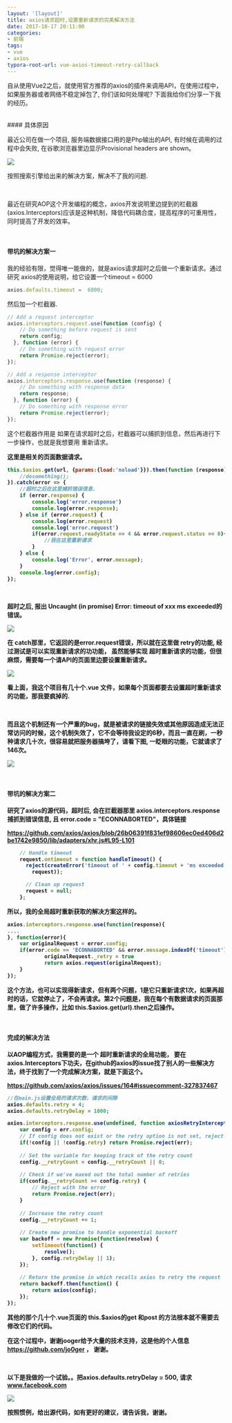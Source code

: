 ```yaml
---
layout: '[layout]'
title: axios请求超时,设置重新请求的完美解决方法
date: 2017-10-17 20:11:00
categories:
- 前端
tags:
- vue
- axios
typora-root-url: vue-axios-timeout-retry-callback
---
```


自从使用Vue2之后，就使用官方推荐的axios的插件来调用API，在使用过程中，如果服务器或者网络不稳定掉包了, 你们该如何处理呢? 下面我给你们分享一下我的经历。

<!-- more -->
<br>
#### 具体原因

最近公司在做一个项目, 服务端数据接口用的是Php输出的API, 有时候在调用的过程中会失败, 在谷歌浏览器里边显示Provisional headers are shown。

![](1.png)



按照搜索引擎给出来的解决方案，解决不了我的问题.   

<br>

最近在研究AOP这个开发编程的概念，axios开发说明里边提到的栏截器(axios.Interceptors)应该是这种机制，降低代码耦合度，提高程序的可重用性，同时提高了开发的效率。

<br>

#### 带坑的解决方案一

我的经验有限，觉得唯一能做的，就是axios请求超时之后做一个重新请求。通过研究 axios的使用说明，给它设置一个timeout = 6000

```javascript
axios.defaults.timeout =  6000;
```

然后加一个栏截器.

```javascript
// Add a request interceptor
axios.interceptors.request.use(function (config) {
    // Do something before request is sent
    return config;
  }, function (error) {
    // Do something with request error
    return Promise.reject(error);
});

// Add a response interceptor
axios.interceptors.response.use(function (response) {
    // Do something with response data
    return response;
  }, function (error) {
    // Do something with response error
    return Promise.reject(error);
});
```

这个栏截器作用是 如果在请求超时之后，栏截器可以捕抓到信息，然后再进行下一步操作，也就是我想要用 重新请求。

<b>

这里是相关的页面数据请求。

```javascript
this.$axios.get(url, {params:{load:'noload'}}).then(function (response) {
	//dosomething();
}).catch(error => {
	//超时之后在这里捕抓错误信息.
	if (error.response) {
		console.log('error.response')
		console.log(error.response);
	} else if (error.request) {
		console.log(error.request)
		console.log('error.request')
		if(error.request.readyState == 4 && error.request.status == 0){
			//我在这里重新请求
		}
	} else {
		console.log('Error', error.message);
	}
	console.log(error.config);
});
```

<br>

超时之后, 报出 Uncaught (in promise) Error: timeout of  xxx ms exceeded的错误。

![](2.png)

在 catch那里，它返回的是error.request错误，所以就在这里做 retry的功能,  经过测试是可以实现重新请求的功功能， 虽然能够实现 超时重新请求的功能，但很麻烦，需要每一个请API的页面里边要设置重新请求。

![](4.png)

看上面，我这个项目有几十个.vue 文件，如果每个页面都要去设置超时重新请求的功能，那我要疯掉的. 

<br>

而且这个机制还有一个严重的bug，就是被请求的链接失效或其他原因造成无法正常访问的时候，这个机制失效了，它不会等待我设定的6秒，而且一直在刷，一秒种请求几十次，很容易就把服务器搞垮了，请看下图, 一眨眼的功能，它就请求了146次。

![](3.png)

<br>

#### 带坑的解决方案二

研究了axios的源代码，超时后,  会在拦截器那里 axios.interceptors.response 捕抓到错误信息,  且 error.code = "ECONNABORTED"，具体链接

 https://github.com/axios/axios/blob/26b06391f831ef98606ec0ed406d2be1742e9850/lib/adapters/xhr.js#L95-L101

```javascript
    // Handle timeout
    request.ontimeout = function handleTimeout() {
      reject(createError('timeout of ' + config.timeout + 'ms exceeded', config, 'ECONNABORTED',
        request));

      // Clean up request
      request = null;
    };
```

所以，我的全局超时重新获取的解决方案这样的。

```javascript
axios.interceptors.response.use(function(response){
....
}, function(error){
	var originalRequest = error.config;
	if(error.code == 'ECONNABORTED' && error.message.indexOf('timeout')!=-1 && !originalRequest._retry){
			originalRequest._retry = true
			return axios.request(originalRequest);
	}
});
```

这个方法，也可以实现得新请求，但有两个问题，1是它只重新请求1次，如果再超时的话，它就停止了，不会再请求。第2个问题是，我在每个有数据请求的页面那里，做了许多操作，比如 this.$axios.get(url).then之后操作。

<br>

#### 完成的解决方法

以AOP编程方式，我需要的是一个 超时重新请求的全局功能， 要在axios.Interceptors下功夫，在github的axios的issue找了别人的一些解决方法，终于找到了一个完成解决方案，就是下面这个。

https://github.com/axios/axios/issues/164#issuecomment-327837467

```javascript
//在main.js设置全局的请求次数，请求的间隙
axios.defaults.retry = 4;
axios.defaults.retryDelay = 1000;

axios.interceptors.response.use(undefined, function axiosRetryInterceptor(err) {
    var config = err.config;
    // If config does not exist or the retry option is not set, reject
    if(!config || !config.retry) return Promise.reject(err);
    
    // Set the variable for keeping track of the retry count
    config.__retryCount = config.__retryCount || 0;
    
    // Check if we've maxed out the total number of retries
    if(config.__retryCount >= config.retry) {
        // Reject with the error
        return Promise.reject(err);
    }
    
    // Increase the retry count
    config.__retryCount += 1;
    
    // Create new promise to handle exponential backoff
    var backoff = new Promise(function(resolve) {
        setTimeout(function() {
            resolve();
        }, config.retryDelay || 1);
    });
    
    // Return the promise in which recalls axios to retry the request
    return backoff.then(function() {
        return axios(config);
    });
});
```

其他的那个几十个.vue页面的 this.$axios的get 和post 的方法根本就不需要去修改它们的代码。

在这个过程中，谢谢jooger给予大量的技术支持，这是他的个人信息 https://github.com/jo0ger ， 谢谢。

<br>

以下是我做的一个试验。。把axios.defaults.retryDelay = 500, 请求 www.facebook.com

![](5.png)



按照惯例，给出源代码，如有更好的建议，请告诉我，谢谢。

<div class="github-widget" data-repo="ssttm169/use-axios-well"></div>